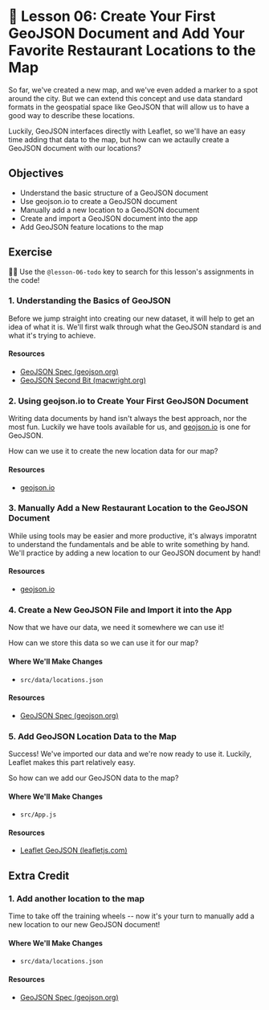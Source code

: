 # 📓 Lesson 06: Create Your First GeoJSON Document and Add Your Favorite Restaurant Locations to the Map

So far, we've created a new map, and we've even added a marker to a spot around the city. But we can extend this concept and use data standard formats in the geospatial space like GeoJSON that will allow us to have a good way to describe these locations.

Luckily, GeoJSON interfaces directly with Leaflet, so we'll have an easy time adding that data to the map, but how can we actaully create a GeoJSON document with our locations?

## Objectives
* Understand the basic structure of a GeoJSON document
* Use geojson.io to create a GeoJSON document
* Manually add a new location to a GeoJSON document
* Create and import a GeoJSON document into the app
* Add GeoJSON feature locations to the map

## Exercise

🕵️‍♂️ Use the `@lesson-06-todo` key to search for this lesson's assignments in the code!

### 1. Understanding the Basics of GeoJSON

Before we jump straight into creating our new dataset, it will help to get an idea of what it is. We'll first walk through what the GeoJSON standard is and what it's trying to achieve.

#### Resources
* [GeoJSON Spec (geojson.org)](https://geojson.org/)
* [GeoJSON Second Bit (macwright.org)](https://macwright.org/2015/03/23/geojson-second-bite.html)

### 2. Using geojson.io to Create Your First GeoJSON Document

Writing data documents by hand isn't always the best approach, nor the most fun. Luckily we have tools available for us, and [geojson.io](http://geojson.io/) is one for GeoJSON.

How can we use it to create the new location data for our map?

#### Resources
* [geojson.io](http://geojson.io/)

### 3. Manually Add a New Restaurant Location to the GeoJSON Document

While using tools may be easier and more productive, it's always imporatnt to understand the fundamentals and be able to write something by hand. We'll practice by adding a new location to our GeoJSON document by hand!

#### Resources
* [geojson.io](http://geojson.io/)

### 4. Create a New GeoJSON File and Import it into the App

Now that we have our data, we need it somewhere we can use it!

How can we store this data so we can use it for our map?

#### Where We'll Make Changes
* `src/data/locations.json`

#### Resources
* [GeoJSON Spec (geojson.org)](https://geojson.org/)

### 5. Add GeoJSON Location Data to the Map

Success! We've imported our data and we're now ready to use it. Luckily, Leaflet makes this part relatively easy.

So how can we add our GeoJSON data to the map?

#### Where We'll Make Changes
* `src/App.js`

#### Resources
* [Leaflet GeoJSON (leafletjs.com)](https://leafletjs.com/reference-1.6.0.html#geojson)

## Extra Credit

### 1. Add another location to the map

Time to take off the training wheels -- now it's your turn to manually add a new location to our new GeoJSON document!

#### Where We'll Make Changes
* `src/data/locations.json`

#### Resources
* [GeoJSON Spec (geojson.org)](https://geojson.org/)